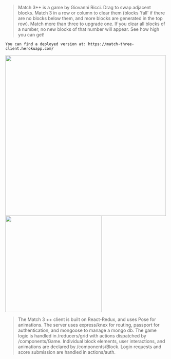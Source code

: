 

	
> Match 3++ is a game by Giovanni Ricci. Drag to swap adjacent blocks. Match 3 in a row or column to clear them (blocks 'fall' if there are no blocks below them, and more blocks are generated in the top row). Match more than three to upgrade one. If you clear all blocks of a number, no new blocks of that number will appear. See how high you can get!

	You can find a deployed version at: https://match-three-client.herokuapp.com/

<img src="https://lh3.googleusercontent.com/02ABNnIKR9TCLewF8Dy6SKN9sJHDk4w5NMVTSy6DMjiIK03NJ_FwUzZAjha1OyiNqTCIY41r-PF32EFwA_hbEWOwfBppTs_cg8-k-xxNuqLoQpwuQjysC63KLP18oTEunuOd6tKeZLPllbEb0dbA1Jua3J5oGhfQmQH3Bnt8DfTp2AA2AFIckU74qarpNZbcTed0XF7heyBRrrB5JOIWssD7wy8XqnyfLzqV7A7jyf0WsjxL99HXbSVRGN5cu0MnbmxIslcCr6U5z6kKNiMqOqdJFe-PvD9YKfKDQNM1_6-48fTTVpmgOceYCwLOUHcU0ws1iCiP8ZIPkbQQ6sFQ7eXpr-Z16COcKkQMmfHLm0gVpNuTwdGgdC_zqZmOCgpSZ_5Fm6dquypE64bf9hFqcusNrSNu3n1P3WhCxF7cI85OvcJw59u5_l-Iq4OwSohDkFWEK7ARa_Zt1BZyK4-QTp835VDOC38JYruCO9KCqrs1VgzI0aKu8kyCxrmc0fwvW8XjckZJH9l_accwlr9zRrQUszE12W-tFd19Qjk4fUYydAh7QVYsqmr_S7zj7xxreg2iKHrVvTpbVTelaDIBFiDKtzeZSL9gbfOfXU0=w1192-h670-no" width="500px" display="inline-block"/>

<img src="https://lh3.googleusercontent.com/96xz5_bn2yxkej_TachrIO6Rg-P3_lJymB-yVkTmKyrkK1Ht2oizbnYTI8R2zoiZJn7ZqbGWhIEgfVQu62XJ-rpxAzK0fLt3svc0L7rIYFjePd_hyFutEaECzq3w6Hju_HFJ5upzpZvkWcj7OM_gjlVWIHD1GfSydc20zjepIP2l0zdJNPLd0W4YKNfQOPw7t57mYS0bW35IsUvwzyP0P3nvSLVt4-nauu-Ok8t3z4MrohRDpiWOzcp5oqJycE0zpzwnTCdDIP8Lmfh1_ViuSNm49CqUBvYciF243DWgG146yNEY1zDG_iVJWswm8iuFGEFVOoIidip9gSASBLVOnlPT3VtekVweYNx_LIMHR5PvqsehrO9PgNhtQmIRlUCRaEVaL_vjAmbMPBww6x9tvBCC2_8zgve8K_Qx9NV44ZW-1FpP5g4RJnoaSzyAR-Al6PVzWsjKMep9HGV2REMO9J1ZmXypR9aFi1dTHe_DmrjearMJ_A22dXwA3VS4ba-sa2uF04iv6Wodm-SSLLuUHBHvg-lt00pOf-iwqlIQqxDtNbDT756Q5by_TnLOQo4W3krusvBZiaI-dVQdZXwUpcrN40H5ItRKEfjwVfs=w399-h670-no" width="300px"/>


> The Match 3 ++ client is built on React-Redux, and uses Pose for animations. The server uses express/knex for routing, passport for authentication, and mongoose to manage a mongo db. The game logic is handled in /reducers/grid with actions dispatched by /components/Game. Individual block elements, user interactions, and animations are declared by /components/Block. Login requests and score submission are handled in actions/auth.
